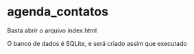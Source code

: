 # agenda_contatos

Basta abrir o arquivo index.html

O banco de dados é SQLite, e será criado assim que executado

